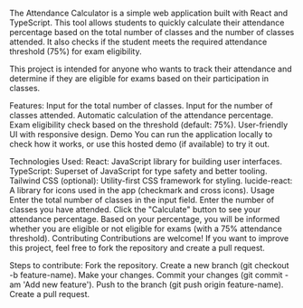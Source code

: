 The Attendance Calculator is a simple web application built with React and TypeScript. This tool allows students to quickly calculate their attendance percentage based on the total number of classes and the number of classes attended. It also checks if the student meets the required attendance threshold (75%) for exam eligibility.

This project is intended for anyone who wants to track their attendance and determine if they are eligible for exams based on their participation in classes.

Features:
Input for the total number of classes.
Input for the number of classes attended.
Automatic calculation of the attendance percentage.
Exam eligibility check based on the threshold (default: 75%).
User-friendly UI with responsive design.
Demo
You can run the application locally to check how it works, or use this hosted demo (if available) to try it out.

Technologies Used:
React: JavaScript library for building user interfaces.
TypeScript: Superset of JavaScript for type safety and better tooling.
Tailwind CSS (optional): Utility-first CSS framework for styling.
lucide-react: A library for icons used in the app (checkmark and cross icons).
Usage
Enter the total number of classes in the input field.
Enter the number of classes you have attended.
Click the "Calculate" button to see your attendance percentage.
Based on your percentage, you will be informed whether you are eligible or not eligible for exams (with a 75% attendance threshold).
Contributing
Contributions are welcome! If you want to improve this project, feel free to fork the repository and create a pull request.

Steps to contribute:
Fork the repository.
Create a new branch (git checkout -b feature-name).
Make your changes.
Commit your changes (git commit -am 'Add new feature').
Push to the branch (git push origin feature-name).
Create a pull request.
